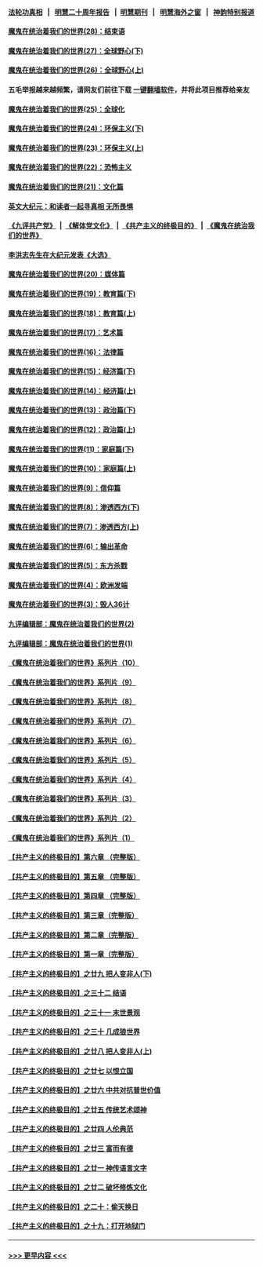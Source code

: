 #### [法轮功真相](https://github.com/gfw-breaker/truth/blob/master/README.md?t=0) &nbsp;&nbsp;|&nbsp;&nbsp; [明慧二十周年报告](https://github.com/gfw-breaker/mh-reports/blob/master/README.md?t=0) &nbsp;&nbsp;|&nbsp;&nbsp;[明慧期刊](https://github.com/gfw-breaker/mh-qikan) &nbsp;&nbsp;|&nbsp;&nbsp; [明慧海外之窗](https://github.com/gfw-breaker/mh-news/blob/master/README.md?t=0) &nbsp;&nbsp;|&nbsp;&nbsp; [神韵特别报道](https://github.com/gfw-breaker/mh-news/blob/master/shenyun.md?t=0)
#### [魔鬼在统治着我们的世界(28)：结束语](../pages/nsc422/n10936246.md?t=06280702) 
#### [魔鬼在统治着我们的世界(27)：全球野心(下)](../pages/nsc422/n10928319.md?t=06280702) 
#### [魔鬼在统治着我们的世界(26)：全球野心(上)](../pages/nsc422/n10900318.md?t=06280702) 
#### 五毛举报越来越频繁，请网友们前往下载 [一键翻墙软件](https://github.com/gfw-breaker/ssr-accounts)，并将此项目推荐给亲友
#### [魔鬼在统治着我们的世界(25)：全球化](../pages/nsc422/n10788205.md?t=06280702) 
#### [魔鬼在统治着我们的世界(24)：环保主义(下)](../pages/nsc422/n10695307.md?t=06280702) 
#### [魔鬼在统治着我们的世界(23)：环保主义(上)](../pages/nsc422/n10688613.md?t=06280702) 
#### [魔鬼在统治着我们的世界(22)：恐怖主义](../pages/nsc422/n10614727.md?t=06280702) 
#### [魔鬼在统治着我们的世界(21)：文化篇](../pages/nsc422/n10597706.md?t=06280702) 
#### [英文大纪元：和读者一起寻真相 无所畏惧](../pages/nsc422/n12542027.md?t=06280702) 
#### [《九评共产党》](https://github.com/begood0513/9ping.md/blob/master/README.md) &nbsp;|&nbsp; [《解体党文化》](../../../../jtdwh.md/blob/master/README.md)  &nbsp;|&nbsp; [《共产主义的终极目的》](../../../../gczydzjmd.md/blob/master/README.md) &nbsp;|&nbsp; [《魔鬼在统治我们的世界》](../../../../mgztzwmdsj.md/blob/master/README.md) 
#### [李洪志先生在大纪元发表《大选》](../pages/nsc422/n12534746.md?t=06280702) 
#### [魔鬼在统治着我们的世界(20)：媒体篇](../pages/nsc422/n10586579.md?t=06280702) 
#### [魔鬼在统治着我们的世界(19)：教育篇(下)](../pages/nsc422/n10564808.md?t=06280702) 
#### [魔鬼在统治着我们的世界(18)：教育篇(上)](../pages/nsc422/n10526970.md?t=06280702) 
#### [魔鬼在统治着我们的世界(17)：艺术篇](../pages/nsc422/n10499093.md?t=06280702) 
#### [魔鬼在统治着我们的世界(16)：法律篇](../pages/nsc422/n10485969.md?t=06280702) 
#### [魔鬼在统治着我们的世界(15)：经济篇(下)](../pages/nsc422/n10469975.md?t=06280702) 
#### [魔鬼在统治着我们的世界(14)：经济篇(上)](../pages/nsc422/n10457370.md?t=06280702) 
#### [魔鬼在统治着我们的世界(13)：政治篇(下)](../pages/nsc422/n10448270.md?t=06280702) 
#### [魔鬼在统治着我们的世界(12)：政治篇(上)](../pages/nsc422/n10444576.md?t=06280702) 
#### [魔鬼在统治着我们的世界(11)：家庭篇(下)](../pages/nsc422/n10440961.md?t=06280702) 
#### [魔鬼在统治着我们的世界(10)：家庭篇(上)](../pages/nsc422/n10435448.md?t=06280702) 
#### [魔鬼在统治着我们的世界(9)：信仰篇](../pages/nsc422/n10432159.md?t=06280702) 
#### [魔鬼在统治着我们的世界(8)：渗透西方(下)](../pages/nsc422/n10429603.md?t=06280702) 
#### [魔鬼在统治着我们的世界(7)：渗透西方(上)](../pages/nsc422/n10426013.md?t=06280702) 
#### [魔鬼在统治着我们的世界(6)：输出革命](../pages/nsc422/n10421536.md?t=06280702) 
#### [魔鬼在统治着我们的世界(5)：东方杀戮](../pages/nsc422/n10417707.md?t=06280702) 
#### [魔鬼在统治着我们的世界(4)：欧洲发端](../pages/nsc422/n10414890.md?t=06280702) 
#### [魔鬼在统治着我们的世界(3)：毁人36计](../pages/nsc422/n10411583.md?t=06280702) 
#### [九评编辑部：魔鬼在统治着我们的世界(2)](../pages/nsc422/n10410036.md?t=06280702) 
#### [九评编辑部：魔鬼在统治着我们的世界(1)](../pages/nsc422/n10406825.md?t=06280702) 
#### [《魔鬼在统治着我们的世界》系列片（10）](../pages/nsc422/n12292670.md?t=06280702) 
#### [《魔鬼在统治着我们的世界》系列片（9）](../pages/nsc422/n12290859.md?t=06280702) 
#### [《魔鬼在统治着我们的世界》系列片（8）](../pages/nsc422/n12287445.md?t=06280702) 
#### [《魔鬼在统治着我们的世界》系列片（7）](../pages/nsc422/n12283425.md?t=06280702) 
#### [《魔鬼在统治着我们的世界》系列片（6）](../pages/nsc422/n12282314.md?t=06280702) 
#### [《魔鬼在统治着我们的世界》系列片（5）](../pages/nsc422/n12281419.md?t=06280702) 
#### [《魔鬼在统治着我们的世界》系列片（4）](../pages/nsc422/n12274024.md?t=06280702) 
#### [《魔鬼在统治着我们的世界》系列片（3）](../pages/nsc422/n12271322.md?t=06280702) 
#### [《魔鬼在统治着我们的世界》系列片（2）](../pages/nsc422/n12269049.md?t=06280702) 
#### [《魔鬼在统治着我们的世界》系列片（1）](../pages/nsc422/n12267575.md?t=06280702) 
#### [【共产主义的终极目的】第六章 （完整版）](../pages/nsc422/n11428913.md?t=06280702) 
#### [【共产主义的终极目的】第五章 （完整版）](../pages/nsc422/n11428912.md?t=06280702) 
#### [【共产主义的终极目的】第四章 （完整版）](../pages/nsc422/n11428907.md?t=06280702) 
#### [【共产主义的终极目的】第三章（完整版）](../pages/nsc422/n11428848.md?t=06280702) 
#### [【共产主义的终极目的】第二章（完整版）](../pages/nsc422/n11428831.md?t=06280702) 
#### [【共产主义的终极目的】第一章（完整版）](../pages/nsc422/n11417651.md?t=06280702) 
#### [【共产主义的终极目的】之廿九 把人变非人(下)](../pages/nsc422/n11344140.md?t=06280702) 
#### [【共产主义的终极目的】之三十二 结语](../pages/nsc422/n11360535.md?t=06280702) 
#### [【共产主义的终极目的】之三十一 末世景观](../pages/nsc422/n11351129.md?t=06280702) 
#### [【共产主义的终极目的】之三十 几成狼世界](../pages/nsc422/n11348280.md?t=06280702) 
#### [【共产主义的终极目的】之廿八 把人变非人(上)](../pages/nsc422/n11340492.md?t=06280702) 
#### [【共产主义的终极目的】之廿七 以恨立国](../pages/nsc422/n11336944.md?t=06280702) 
#### [【共产主义的终极目的】之廿六 中共对抗普世价值](../pages/nsc422/n11324785.md?t=06280702) 
#### [【共产主义的终极目的】之廿五 传统艺术颂神](../pages/nsc422/n11296396.md?t=06280702) 
#### [【共产主义的终极目的】之廿四 人伦典范](../pages/nsc422/n11296397.md?t=06280702) 
#### [【共产主义的终极目的】之廿三 富而有德](../pages/nsc422/n11283598.md?t=06280702) 
#### [【共产主义的终极目的】之廿一 神传语言文字](../pages/nsc422/n11263265.md?t=06280702) 
#### [【共产主义的终极目的】之廿二 破坏修炼文化](../pages/nsc422/n11245728.md?t=06280702) 
#### [【共产主义的终极目的】之二十：偷天换日](../pages/nsc422/n11238846.md?t=06280702) 
#### [【共产主义的终极目的】之十九：打开地狱门](../pages/nsc422/n11206376.md?t=06280702) 

----
#### [ >>> 更早内容 <<< ](../indexes/nsc422-earlier.md)
